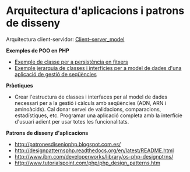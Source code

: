 # Arquitectura d'aplicacions i patrons de disseny

Arquitectura client-servidor: [Client–server_model](https://en.wikipedia.org/wiki/Client%E2%80%93server_model)

**Exemples de POO en PHP**

* [Exemple de classe per a persistència en fitxers](assets/2.1/filepersist.zip)
* [Exemple jerarquia de classes i interfícies per a model de dades d'una aplicació de gestió de seqüències](assets/2.1/sequence_poo.zip)

**Pràctiques**

* Crear l'estructura de classes i interfaces per al model de dades necessari per a la gestió i càlculs amb seqüències (ADN, ARN i aminoàcids). Cal donar servei de validacions, comparacions, estadístiques, etc. Programar una aplicació completa amb la interfície d'usuari adient per usar totes les funcionalitats.

**Patrons de disseny d'aplicacions**

* http://patronesdiseniophp.blogspot.com.es/
* http://designpatternsphp.readthedocs.org/en/latest/README.html
* http://www.ibm.com/developerworks/library/os-php-designptrns/
* http://www.tutorialspoint.com/php/php_design_patterns.htm
